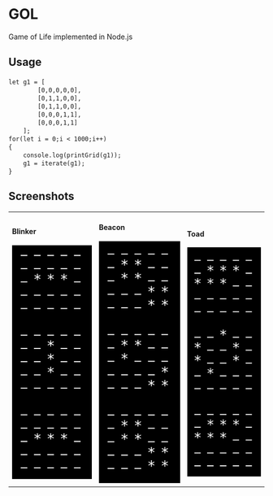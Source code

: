 # GOL
Game of Life implemented in Node.js

## Usage
```
let g1 = [
        [0,0,0,0,0],
        [0,1,1,0,0],
        [0,1,1,0,0],
        [0,0,0,1,1],
        [0,0,0,1,1]
    ];
for(let i = 0;i < 1000;i++)
{
    console.log(printGrid(g1));
    g1 = iterate(g1);
}
```

## Screenshots
<table>
<tr>
  <td><h4>Blinker</h4><img src="./one.png"/></td>
  <td><h4>Beacon</h4><img src="./two.png"/></td>
  <td><h4>Toad</h4><img src="./three.png"/></td>
</tr>
</table>
